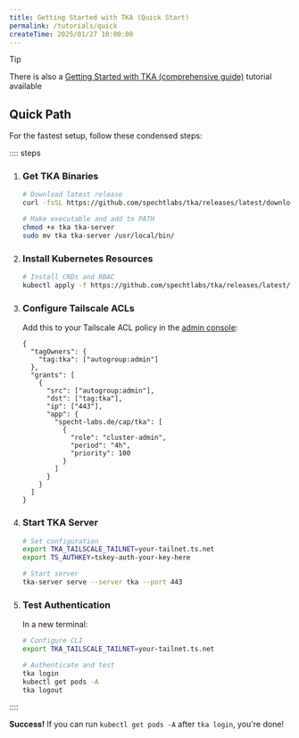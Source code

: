 ```yaml
---
title: Getting Started with TKA (Quick Start)
permalink: /tutorials/quick
createTime: 2025/01/27 10:00:00
---
```


> [!TIP]
> There is also a [Getting Started with TKA (comprehensive guide)](./comprehensive.md) tutorial available

<!-- @include: prerequisites.md -->

## Quick Path

For the fastest setup, follow these condensed steps:

:::: steps

1. ### Get TKA Binaries

   ```bash
   # Download latest release
   curl -fsSL https://github.com/spechtlabs/tka/releases/latest/download/tka-linux-amd64.tar.gz | tar -xz

   # Make executable and add to PATH
   chmod +x tka tka-server
   sudo mv tka tka-server /usr/local/bin/
   ```

2. ### Install Kubernetes Resources

   ```bash
   # Install CRDs and RBAC
   kubectl apply -f https://github.com/spechtlabs/tka/releases/latest/download/tka-k8s.yaml
   ```

3. ### Configure Tailscale ACLs

   Add this to your Tailscale ACL policy in the [admin console](https://login.tailscale.com/admin/acls):

   ```jsonc
   {
     "tagOwners": {
       "tag:tka": ["autogroup:admin"]
     },
     "grants": [
       {
         "src": ["autogroup:admin"],
         "dst": ["tag:tka"],
         "ip": ["443"],
         "app": {
           "specht-labs.de/cap/tka": [
             {
               "role": "cluster-admin",
               "period": "4h",
               "priority": 100
             }
           ]
         }
       }
     ]
   }
   ```

4. ### Start TKA Server

   ```bash
   # Set configuration
   export TKA_TAILSCALE_TAILNET=your-tailnet.ts.net
   export TS_AUTHKEY=tskey-auth-your-key-here

   # Start server
   tka-server serve --server tka --port 443
   ```

5. ### Test Authentication

   In a new terminal:

   ```bash
   # Configure CLI
   export TKA_TAILSCALE_TAILNET=your-tailnet.ts.net

   # Authenticate and test
   tka login
   kubectl get pods -A
   tka logout
   ```

::::

**Success!** If you can run `kubectl get pods -A` after `tka login`, you're done!

<!-- @include: troubleshooting_and_next_steps.md -->
